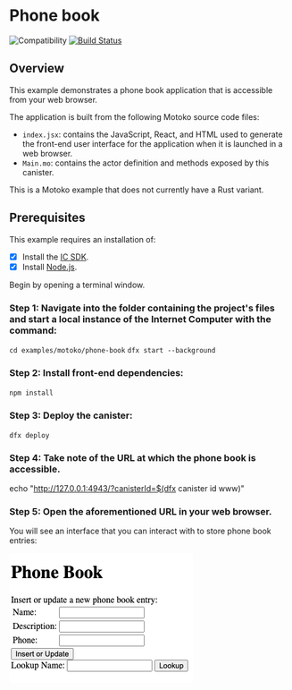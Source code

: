 # Phone book

![Compatibility](https://img.shields.io/badge/compatibility-0.6.25-blue)
[![Build Status](https://github.com/dfinity/examples/workflows/motoko-phone-book-example/badge.svg)](https://github.com/dfinity/examples/actions?query=workflow%3Amotoko-phone-book-example)

## Overview

This example demonstrates a phone book application that is accessible from your web browser.

The application is built from the following Motoko source code files:

- `index.jsx`: contains the JavaScript, React, and HTML used to generate the front-end user interface for the application when it is launched in a web browser.
- `Main.mo`: contains the actor definition and methods exposed by this canister.

This is a Motoko example that does not currently have a Rust variant. 

## Prerequisites
This example requires an installation of:

- [x] Install the [IC SDK](https://internetcomputer.org/docs/current/developer-docs/setup/install/index.mdx).
- [x] Install [Node.js](https://nodejs.org/en/download/).

Begin by opening a terminal window.

### Step 1: Navigate into the folder containing the project's files and start a local instance of the Internet Computer with the command:

`cd examples/motoko/phone-book`
`dfx start --background`

### Step 2: Install front-end dependencies:

`npm install`

### Step 3: Deploy the canister:

```
dfx deploy
```

### Step 4: Take note of the URL at which the phone book is accessible.

echo "http://127.0.0.1:4943/?canisterId=$(dfx canister id www)"

### Step 5: Open the aforementioned URL in your web browser.

You will see an interface that you can interact with to store phone book entries:

![Phonebook](./_attachments/phonebook.png)




